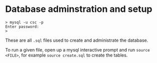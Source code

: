 # Database adminstration and setup

```
> mysql -u csc -p
Enter password:
> 
```


These are all `.sql` files used to create and administrate the database.

To run a given file, open up a mysql interactive prompt and run `source <FILE>`, for example `source create.sql` to create the tables.

